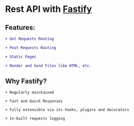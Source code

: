 # Rest API with [Fastify](//npmjs.com/fastify)

## Features:
```diff
+ Get Requests Routing

+ Post Requests Routing

+ Static Pages

+ Render and Send Files like HTML, etc.
```

## Why Fastify?
```
+ Regularly maintained

+ Fast and Quick Responses

+ Fully extensible via its hooks, plugins and decorators

+ In-built requests logging
```
